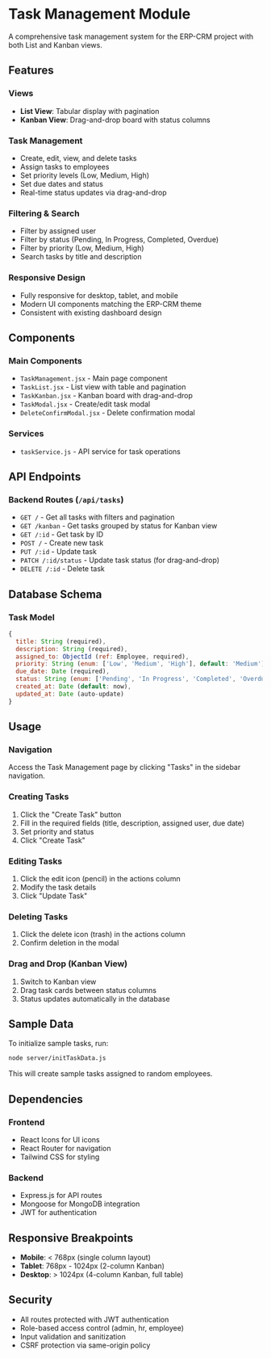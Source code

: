 # Task Management Module

A comprehensive task management system for the ERP-CRM project with both List and Kanban views.

## Features

### Views
- **List View**: Tabular display with pagination
- **Kanban View**: Drag-and-drop board with status columns

### Task Management
- Create, edit, view, and delete tasks
- Assign tasks to employees
- Set priority levels (Low, Medium, High)
- Set due dates and status
- Real-time status updates via drag-and-drop

### Filtering & Search
- Filter by assigned user
- Filter by status (Pending, In Progress, Completed, Overdue)
- Filter by priority (Low, Medium, High)
- Search tasks by title and description

### Responsive Design
- Fully responsive for desktop, tablet, and mobile
- Modern UI components matching the ERP-CRM theme
- Consistent with existing dashboard design

## Components

### Main Components
- `TaskManagement.jsx` - Main page component
- `TaskList.jsx` - List view with table and pagination
- `TaskKanban.jsx` - Kanban board with drag-and-drop
- `TaskModal.jsx` - Create/edit task modal
- `DeleteConfirmModal.jsx` - Delete confirmation modal

### Services
- `taskService.js` - API service for task operations

## API Endpoints

### Backend Routes (`/api/tasks`)
- `GET /` - Get all tasks with filters and pagination
- `GET /kanban` - Get tasks grouped by status for Kanban view
- `GET /:id` - Get task by ID
- `POST /` - Create new task
- `PUT /:id` - Update task
- `PATCH /:id/status` - Update task status (for drag-and-drop)
- `DELETE /:id` - Delete task

## Database Schema

### Task Model
```javascript
{
  title: String (required),
  description: String (required),
  assigned_to: ObjectId (ref: Employee, required),
  priority: String (enum: ['Low', 'Medium', 'High'], default: 'Medium'),
  due_date: Date (required),
  status: String (enum: ['Pending', 'In Progress', 'Completed', 'Overdue'], default: 'Pending'),
  created_at: Date (default: now),
  updated_at: Date (auto-update)
}
```

## Usage

### Navigation
Access the Task Management page by clicking "Tasks" in the sidebar navigation.

### Creating Tasks
1. Click the "Create Task" button
2. Fill in the required fields (title, description, assigned user, due date)
3. Set priority and status
4. Click "Create Task"

### Editing Tasks
1. Click the edit icon (pencil) in the actions column
2. Modify the task details
3. Click "Update Task"

### Deleting Tasks
1. Click the delete icon (trash) in the actions column
2. Confirm deletion in the modal

### Drag and Drop (Kanban View)
1. Switch to Kanban view
2. Drag task cards between status columns
3. Status updates automatically in the database

## Sample Data

To initialize sample tasks, run:
```bash
node server/initTaskData.js
```

This will create sample tasks assigned to random employees.

## Dependencies

### Frontend
- React Icons for UI icons
- React Router for navigation
- Tailwind CSS for styling

### Backend
- Express.js for API routes
- Mongoose for MongoDB integration
- JWT for authentication

## Responsive Breakpoints

- **Mobile**: < 768px (single column layout)
- **Tablet**: 768px - 1024px (2-column Kanban)
- **Desktop**: > 1024px (4-column Kanban, full table)

## Security

- All routes protected with JWT authentication
- Role-based access control (admin, hr, employee)
- Input validation and sanitization
- CSRF protection via same-origin policy
